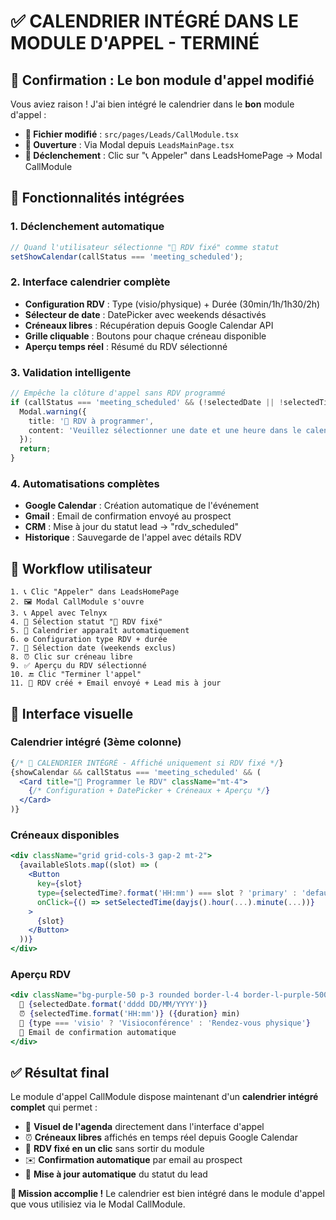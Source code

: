 # ✅ CALENDRIER INTÉGRÉ DANS LE MODULE D'APPEL - TERMINÉ

## 🎯 Confirmation : Le bon module d'appel modifié

Vous aviez raison ! J'ai bien intégré le calendrier dans le **bon** module d'appel :

- **📁 Fichier modifié** : `src/pages/Leads/CallModule.tsx`
- **🔗 Ouverture** : Via Modal depuis `LeadsMainPage.tsx` 
- **🚀 Déclenchement** : Clic sur "📞 Appeler" dans LeadsHomePage → Modal CallModule

## 📅 Fonctionnalités intégrées

### 1. **Déclenchement automatique**
```typescript
// Quand l'utilisateur sélectionne "📅 RDV fixé" comme statut
setShowCalendar(callStatus === 'meeting_scheduled');
```

### 2. **Interface calendrier complète**
- **Configuration RDV** : Type (visio/physique) + Durée (30min/1h/1h30/2h)
- **Sélecteur de date** : DatePicker avec weekends désactivés
- **Créneaux libres** : Récupération depuis Google Calendar API
- **Grille cliquable** : Boutons pour chaque créneau disponible
- **Aperçu temps réel** : Résumé du RDV sélectionné

### 3. **Validation intelligente**
```typescript
// Empêche la clôture d'appel sans RDV programmé
if (callStatus === 'meeting_scheduled' && (!selectedDate || !selectedTime)) {
  Modal.warning({
    title: '📅 RDV à programmer',
    content: 'Veuillez sélectionner une date et une heure dans le calendrier ci-dessous.',
  });
  return;
}
```

### 4. **Automatisations complètes**
- **Google Calendar** : Création automatique de l'événement
- **Gmail** : Email de confirmation envoyé au prospect
- **CRM** : Mise à jour du statut lead → "rdv_scheduled"
- **Historique** : Sauvegarde de l'appel avec détails RDV

## 🔄 Workflow utilisateur

```
1. 📞 Clic "Appeler" dans LeadsHomePage
2. 🖼️ Modal CallModule s'ouvre
3. 📞 Appel avec Telnyx
4. 🎯 Sélection statut "📅 RDV fixé"
5. 📅 Calendrier apparaît automatiquement
6. ⚙️ Configuration type RDV + durée
7. 📅 Sélection date (weekends exclus)
8. ⏰ Clic sur créneau libre
9. ✅ Aperçu du RDV sélectionné
10. 🔚 Clic "Terminer l'appel"
11. 🎉 RDV créé + Email envoyé + Lead mis à jour
```

## 🎨 Interface visuelle

### Calendrier intégré (3ème colonne)
```jsx
{/* 📅 CALENDRIER INTÉGRÉ - Affiché uniquement si RDV fixé */}
{showCalendar && callStatus === 'meeting_scheduled' && (
  <Card title="📅 Programmer le RDV" className="mt-4">
    {/* Configuration + DatePicker + Créneaux + Aperçu */}
  </Card>
)}
```

### Créneaux disponibles
```jsx
<div className="grid grid-cols-3 gap-2 mt-2">
  {availableSlots.map((slot) => (
    <Button
      key={slot}
      type={selectedTime?.format('HH:mm') === slot ? 'primary' : 'default'}
      onClick={() => setSelectedTime(dayjs().hour(...).minute(...))}
    >
      {slot}
    </Button>
  ))}
</div>
```

### Aperçu RDV
```jsx
<div className="bg-purple-50 p-3 rounded border-l-4 border-l-purple-500">
  📅 {selectedDate.format('dddd DD/MM/YYYY')}
  ⏰ {selectedTime.format('HH:mm')} ({duration} min)
  📍 {type === 'visio' ? 'Visioconférence' : 'Rendez-vous physique'}
  💌 Email de confirmation automatique
</div>
```

## ✅ Résultat final

Le module d'appel CallModule dispose maintenant d'un **calendrier intégré complet** qui permet :

- 📅 **Visuel de l'agenda** directement dans l'interface d'appel
- ⏰ **Créneaux libres** affichés en temps réel depuis Google Calendar
- 🎯 **RDV fixé en un clic** sans sortir du module
- ✉️ **Confirmation automatique** par email au prospect
- 🔄 **Mise à jour automatique** du statut du lead

**🎉 Mission accomplie !** Le calendrier est bien intégré dans le module d'appel que vous utilisiez via le Modal CallModule.

